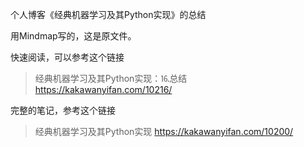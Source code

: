 个人博客《经典机器学习及其Python实现》的总结

用Mindmap写的，这是原文件。

快速阅读，可以参考这个链接
> 经典机器学习及其Python实现：⒗总结
> https://kakawanyifan.com/10216/

完整的笔记，参考这个链接
> 经典机器学习及其Python实现
> https://kakawanyifan.com/10200/
